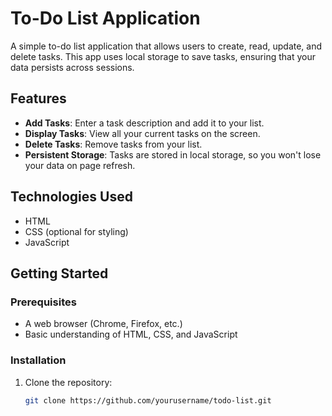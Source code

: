 # To-Do List Application

A simple to-do list application that allows users to create, read, update, and delete tasks. This app uses local storage to save tasks, ensuring that your data persists across sessions.

## Features

- **Add Tasks**: Enter a task description and add it to your list.
- **Display Tasks**: View all your current tasks on the screen.
- **Delete Tasks**: Remove tasks from your list.
- **Persistent Storage**: Tasks are stored in local storage, so you won't lose your data on page refresh.

## Technologies Used

- HTML
- CSS (optional for styling)
- JavaScript

## Getting Started

### Prerequisites

- A web browser (Chrome, Firefox, etc.)
- Basic understanding of HTML, CSS, and JavaScript

### Installation

1. Clone the repository:
   ```bash
   git clone https://github.com/yourusername/todo-list.git


